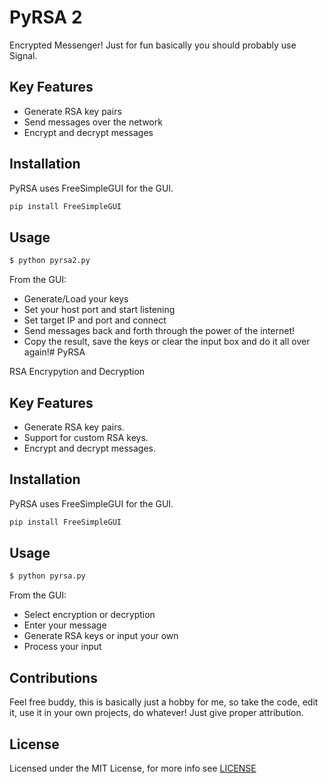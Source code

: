 # PyRSA 2

Encrypted Messenger! Just for fun basically you should probably use Signal.

## Key Features
- Generate RSA key pairs
- Send messages over the network
- Encrypt and decrypt messages

## Installation
PyRSA uses FreeSimpleGUI for the GUI.
``` python
pip install FreeSimpleGUI
```
## Usage
``` python
$ python pyrsa2.py
```
From the GUI:
- Generate/Load your keys
- Set your host port and start listening
- Set target IP and port and connect
- Send messages back and forth through the power of the internet!
- Copy the result, save the keys or clear the input box and do it all over again!# PyRSA

RSA Encrypytion and Decryption 

## Key Features
- Generate RSA key pairs.
- Support for custom RSA keys.
- Encrypt and decrypt messages.

## Installation
PyRSA uses FreeSimpleGUI for the GUI.
``` python
pip install FreeSimpleGUI
```
## Usage
``` python
$ python pyrsa.py
```
From the GUI:
- Select encryption or decryption
- Enter your message
- Generate RSA keys or input your own
- Process your input

## Contributions
Feel free buddy, this is basically just a hobby for me, so take the code, edit it, use it in your own projects, do whatever! Just give proper attribution.

## License
Licensed under the MIT License, for more info see [LICENSE](https://github.com/dp-zini/PyRSA-2/blob/main/LICENSE)
